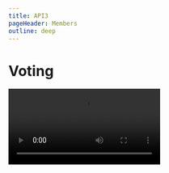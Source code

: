 ```yaml
---
title: API3
pageHeader: Members
outline: deep
---
```


<PageHeader/>

# Voting

<!-- vote and delegate video -->
<Video src="https://www.youtube.com/embed/K_EZFMjXUPA"/>

Staking grants DAO members the ability to vote on proposals. Your voting power
is calculated by the number of tokens you have staked divided by the total
number of tokens staked at the time the proposal was made. To Vote, select a
proposal on the Governance page and click Vote to cast a vote “For” or
“Against”.

If you do not want to vote on each proposal yourself, you can delegate your
votes to another wallet. To delegate your votes, navigate to the Governance page
and click “Delegate”. Enter the address of the wallet you wish to delegate your
votes to or the ENS name associated with it, and finalize the transaction.

When you delegate your vote to another user, only that person can vote for you.
However, if the person you delegated to has also delegated to someone, your
voting power is discarded. You can update your delegator after seven days have
passed since your last delegation.
